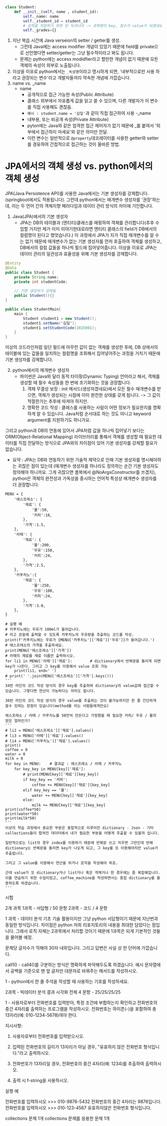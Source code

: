 ```python
class Student:
    def __init__(self, name , student_id):
        self._name: name
        self._student_id = student_id
        # 성적을 저장하기 위한 빈 딕셔너리 -> 과목명이 key, 점수가 value가 되겠네요.
        self._grades={}
```

1. 지난 복습 시간에 Java verseion의 setter / getter를 생성.
    - 그런데 Java에는 access modifier 개념이 있었기 때문에 field를 private으로 선언했다면 setter/getter는 그냥 필수적이라고 봐도 됩니다.
    - 문제는 python에는 access modidfier라고 할만한 개념이 없기 때문에 모든 객체의 속성이 외부로 노출됩니다.
2. 이상을 이유로 python에서는 `_속성명`이라고 명시하게 되면, '내부적으로만 사용 하라고 권장되는 변수'라고 개발자들끼리 약속한 개념에 가깝습니다.
3. name vs. _name
    - name
      - 공개적으로 접근 가능한 속성(Public Attribute)
      - 클래스 외부에서 자유롭게 값을 읽고 쓸 수 있으며, 다른 개발자가 이 변수를 직접 사용해도 괜찮음.
      - `예시 : student.name = '김일'`과 같이 직접 접근하여 사용
    -_name
      - 내부용, 또는 비공개 속성(Private Attribute)
      - pyton에는 Java와 같은 엄격한 접근 제어자가 없기 때문에 _를 붙여서 '외부에서 접근하지 마세요'와 같은 의미만 전달.
      - 이런 변수는 일반적으로 `@property`데코레이터를 사용한 getter와 setter를 경유하여 간접적으로 접근하는 것이 올바른 방법.

# JPA에서의 객체 생성 vs. python에서의 객체 생성
JPA(Java Persistence API)를 사용한 Java에서는 기본 생성자를 강제합니다.(springboot에서도 적용됩니다). 그런데 python에서는 매개변수 생성자를 '권장'하는데, 이는 두 언어 간의 객체지향 패러다임과 데이터 관리 방식의 차이에 기인합니다.

1. Java(JPA)에서의 기본 생성자
   - JPA는 DB의 테이블과 (엔티티)클래스를 매핑하여 객체를 관리합니다(추후 수업할 거지만 제가 이미 이야기한대로라면 엔티티 클래스의 field가 DB에서의 컬럼명이 된다고 했엇습니다.) 이 과정에서 JPA가 지가 직접 매개변수를 알 수는 없기 때문에 매개변수가 없는 기본 생성자를 먼저 호출하여 객체를 생성하고, DB에서의 컬럼 값들을 하나씩 필드에 집어넣어줍니다. 이상을 이유로 JPA는 데이터 관리의 일관성과 효율성을 위해 기본 생성자를 강제합니다.
```java
@Entity
@Data
public class Student {
    private String name;
    private int studentCode;
    
    // 기본 생성자가 강제됨
    public Student(){}
}

public class StudentMain{
    main {
        Student student1 = new Student();
        student1.setName('김일');
        student1.setStudentCode(2025001);
    }
}
```
이상의 코드라인처럼 일단 필드에 아무런 값이 없는 객체를 생성한 후에, DB 상에서의 테이블에 있는 값들을 일치하는 컬럼명을 조회해서 집어넣어주는 과정을 거치기 때문에 기본 생성자를 강제합니다.

2. python에서의 매개변수 생성자
   - 파이썬은 Java와 달리 동적 타이핑(Dynamic Typing) 언어라고 해서, 객체를 생성할 때 필수 속성들을 한 번에 초기화하는 것을 권장합니다.
        1. 객체 무결성 보장 : init 메서드(생성자겠네요)에서 모든 필수 매개변수를 받으면, 객체가 생성되는 시점에 이미 완전한 상태를 갖게 됩니다. -> 그 값이 적절한가는 추후에 따져야 하지만.
        2. 명확한 코드 작성 : 클래스를 사용하는 사람이 어떤 정보가 필요한지를 명확하게 알 수 있습니다. Java처럼 순서대로 하는 것도 아니고 keyword argument를 지원하기도 하니가요.

그리고 python과 DB의 연동에 있어서 JPA처럼 값을 하나씩 집어넣기 보다는 ORM(Object-Relational Mapping) 라이브러리를 통해서 객체를 생성할 때 필요한 데이터를 직접 전달하는 방식으로 JPA와의 차이점이 있어 기본 생성자를 강제할 필요가 없습니다.

* 요약 : JPA는 DB와 연동하기 위한 기술적 제약으로 인해 기본 생성자를 명시해야하는 귀찮은 점이 있는데 (매개변수 생성자를 하나라도 정의하는 순간 기본 생성자도 정의해야 하니까요. 그게 귀찮으면 롬복에서 @NoArgsConstructor를 쓰겠지), python은 객체의 완전성과 가독성을 중시하는 언어적 특성상 매개변수 생성자를 더 권장합니다.

```
MENU = {
    '에스프레소': {
        '재료': {
            '물':50,
            '커피':18,
        },
        '가격':1.5,
    },
    '라떼': {
        '재료': {
            '물':200,
            '우유':150,
            '커피':24,
        },
        '가격':2.5,
    },
    '카푸치노':{
        '재료': {
            '물':250,
            '우유':100,
            '커피':24,
        },
        '가격':3.0,
    },
}

# 실행 예
# 카푸치노에는 우유가 100ml가 들어갑니다.
# 라고 콘솔에 출력할 수 있도록 카푸치노의 우유량을 추출하는 코드를 작성.
print(f'카푸치노에는 우유가 {MENU['카푸치노']['재료']['우유']}가 들어갑니다.')
# 에스프레소의 가격을 추출하세요.
print(MENU['에스프레소']['가격'])
# 라떼의 재료를 재료 이름만 출력하시오.
for li1 in MENU['라떼']['재료']:        # dictionary에서 반복문을 돌리게 되면 key가 나온다. 그리고 그 key를 이용해서 value 조회 가능
    print(li1, end=' ')
# print(' '.join(MENU['에스프레소']['가격'].keys()))
'''
34번 라인의 코드 작성 방식의 경우 key를 추출하여 dictionary의 value값에 접근할 수 있습니다. 그렇다면 연산이 가능하다는 의미도 됩니다.

36번 라인의 코드 작성 방식의 경우 value를 추출하는 것이 불가능하지만 한 줄 간단하게 쓸수 있따는 장점이 있습니다(method를 아는 사람들에게만요)

에스프레소 / 라떼 / 카푸치노를 50잔씩 만든다고 가정했을 때 필요한 커피/ 우유 / 물의 양은 얼마인가?
'''
# li2 = MENU['에스프레소']['재료'].values()
# li3 = MENU['라떼']['재료'].values()
# li4 = MENU['카푸치노']['재료'].values()
print()
coffee = 0
water = 0
milk = 0
for key in MENU:    # 결과값 : 에스프레소 / 라떼 / 카푸치노
    for key_key in MENU[key]['재료']:
        # print(MENU[key]['재료'][key_key])
        if key_key == '커피':
            coffee += MENU[key]['재료'][key_key]
        elif key_key == '물':
            water += MENU[key]['재료'][key_key]
        else:
            milk += MENU[key]['재료'][key_key]
print(coffee*50)
print(water*50)
print(milk*50)
'''
이상의 학습 과정에서 중요한 부분은 중첩적으로 이루어진 dictionary - Json - 기타 collections들이 합쳐진 데이터에서 내가 필요한 부분을 어떻게 추출할 수 있을까 입니다.

일반적으로는 list의 경우 index를 이용하기 때문에 반복문 쓰고 치우면 그만인데 반해 dictionary는 반복문을 돌리면 key가 나오게 되고, 그 key를 또 이용해야지만 value가 추출됩니다.

그리고 그 value를 이용해서 연산을 하거나 로직을 작성해야 하죠.

근데 value가 또 dictionary거나 list거나 혹은 객체거나 한 경우에는 좀 복잡해집니다.
이를 연습하기 위한 수업이었고, coffee_machine을 작성하면서는 중첩 dictionary를 활용하도록 하겠습니다.
'''
```
시험

2개 과목
1과목 - 서답형 / 50 문항
2과목 - 코드 / 4 문항

1 과목 - 데이터 분석 기초 기술 활용이지만 그냥 python
서답형이기 때문에 지난번과 동일한 방식입니다.
차이점은 python 저희 리포지토리의 내용을 최대한 담았다는 점입니다. 그래서 로직 자체는 2과목에서 처리할 것이기 때문에 1과목은 되게 기본적인 것들을 물어볼 예정.

문제당 글자수가 끽해야 30자 내외입니다. 그리고 답변은 사실 상 한 단어에 가깝습니다.

call1() - call4()를 구분하는 방식은 명확하게 파악해두도록 하겠습니다. 예시 문자열에서 공백을 기준으로 맨 앞 글자만 대문자로 바꿔주는 메서드를 작성하시오.

1 - python에서 한 줄 주석을 작성할 때 사용하는 기호를 작성하세요.

2과목 - 빅데이터 분석 결과 시각화
전체 4 문항 - 25/25/25/25

1 - 사용자로부터 전화번호를 입력받아, 특정 조건에 부합하는지 확인하고 전화번호의 중간 4자리를 출력하는 프로그램을 작성하시오. 전화번호는 하이픈(-)을 포함하여 총 13자리(예: 010-1234-5678)여야 한다.

지시사항:

1. 사용자로부터 전화번호를 입력받으시오.

2. 입력된 전화번호의 길이가 13자리가 아닐 경우, "유효하지 않은 전화번호 형식입니다."라고 출력하시오.
3. 전화번호가 13자리일 경우, 전화번호의 중간 4자리(예: 1234)를 추출하여 출력하시오.
4. 출력 시 f-string을 사용하시오.

실행 예

전화번호를 입력하시오 >>> 010-9876-5432 전화번호의 중간 4자리는 9876입니다.
전화번호를 입력하시오 >>> 010-123-4567 유효하지않은 전화번호 형식입니다.

collections 문제 1개
collections 문제를 응용한 문제 1개